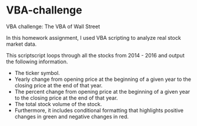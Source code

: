 # VBA-challenge
VBA challenge: The VBA of Wall Street

In this homework assignment, I used VBA scripting to analyze real stock market data.

This scriptscript loops through all the stocks from 2014 - 2016 and output the following information.
 * The ticker symbol.
 * Yearly change from opening price at the beginning of a given year to the closing price at the end of that year.
 * The percent change from opening price at the beginning of a given year to the closing price at the end of that year.
 * The total stock volume of the stock.
 * Furthermore, it includes conditional formatting that highlights positive changes in green and negative changes in red.
